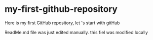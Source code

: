 # my-first-github-repository
Here is my first GitHub repository, let 's start with gitHub

ReadMe.md file was just edited manually. this fiel was modified locally
